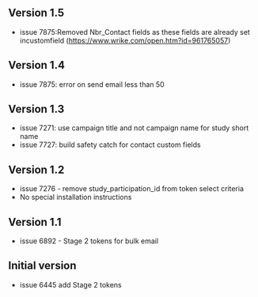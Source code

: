 
## Version 1.5
* issue 7875:Removed Nbr_Contact fields as these fields are already set incustomfield (https://www.wrike.com/open.htm?id=961765057)

## Version 1.4
* issue 7875: error on send email less than 50

## Version 1.3
* issue 7271: use campaign title and not campaign name for study short name
* issue 7727: build safety catch for contact custom fields

## Version 1.2
*	issue 7276 - remove study_participation_id from token select criteria
*	No special installation instructions

## Version 1.1
* issue 6892 - Stage 2 tokens for bulk email

## Initial version
* issue 6445 add Stage 2 tokens
